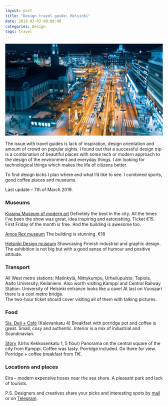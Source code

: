 ```yaml
---
layout: post
title: "Design travel guide: Helsinki"
date: 2019-03-07 00:00:00
categories: Design
tags: travel
---
```


<span class="p1000">![Helsinki design travel guide](/blog_img/advices/helsinki.jpg)</span>

The issue with travel guides is lack of inspiration, design orientation and amount of crowd on popular sights. I found out that a successful design trip is a combination of beautiful places with some tech or modern approach to the design of the environment and everyday things. I am looking for technological things which makes the life of citizens better.

To find design kicks I plan where and what I’d like to see. I combined sports, good coffee places and museums.

Last update – 7th of March 2019.

### Museums

[Kiasma Museum of modern art](https://kiasma.fi/en/) Definitely the best in the city. All the times I’ve been the show was great, idea inspiring and astonishing. Ticket €15. First Friday of the month is free. And the building is awesome too.

[Amos Rex museum](https://amosrex.fi/en/) The building is stunning. €18

[Helsinki Design museum](http://www.designmuseum.fi/en/) Showcasing Finnish industrial and graphic design. The exhibition is not big but with a good sense of humour and positive attitude.

### Transport

All West metro stations: Matinkylä, Niittykumpu, Urheilupuisto, Tapiola, Aalto University, Keilaniemi. Also worth visiting Kamppi and Central Railway Station. University of Helsinki entrance looks like a cave! At last on Vuosaari there is a cool metro bridge.<br>The two-hour ticket should cover visiting all of them with talking pictures.

### Food

[Sis. Deli + Café](https://sisdeli.fi) (Kalevankatu 4) Breakfast with porridge pot and coffee is great. Small, cosy and authentic. Interior is a mix of industrial and Scandinavian.

[Story](https://www.restaurantstory.fi/kortteli) (Urho Kekkosenkatu 1, 5 flour) Panorama on the central square of the city from Kamppi. Coffee was tasty. Porridge included. Go there for view. Porridge + coffee breakfast from 11€.

### Locations and places

Eira – modern expensive hoses near the sea shore. A pleasant park and lack of tourists.

P.S. Designers and creatives share your picks and interesting spots by <a href="mailto:yuriysteam@icloud.com" target="_top">mail</a> or on <a href="https://t.me/yuriysteam">Telegram</a>.